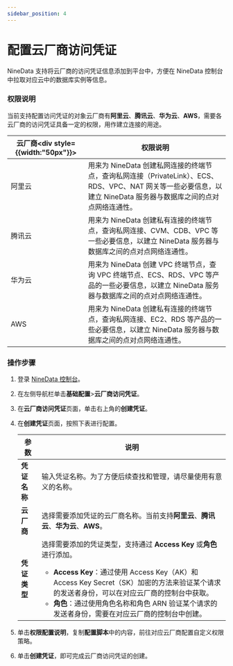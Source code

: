 ```yaml
---
sidebar_position: 4
---
```


# 配置云厂商访问凭证

NineData 支持将云厂商的访问凭证信息添加到平台中，方便在 NineData 控制台中拉取对应云中的数据库实例等信息。

### 权限说明

当前支持配置访问凭证的对象云厂商有**阿里云**、**腾讯云**、**华为云**、**AWS**，需要各云厂商的访问凭证具备一定的权限，用作建立连接的用途。

| 云厂商<div style={{width:"50px"}}></div> | 权限说明                                                     |
| ---------------------------------------- | ------------------------------------------------------------ |
| 阿里云                                   | 用来为 NineData 创建私网连接的终端节点，查询私网连接（PrivateLink）、ECS、RDS、VPC、NAT 网关等一些必要信息，以建立 NineData 服务器与数据库之间的点对点网络连通性。 |
| 腾讯云                                   | 用来为 NineData 创建私有连接的终端节点，查询私网连接、CVM、CDB、VPC 等一些必要信息，以建立 NineData 服务器与数据库之间的点对点网络连通性。 |
| 华为云                                   | 用来为 NineData 创建 VPC 终端节点，查询 VPC 终端节点、ECS、RDS、VPC 等产品的一些必要信息，以建立 NineData 服务器与数据库之间的点对点网络连通性。 |
| AWS                                      | 用来为 NineData 创建私有连接的终端节点，查询私网连接、EC2、RDS 等产品的一些必要信息，以建立 NineData 服务器与数据库之间的点对点网络连通性。 |



### 操作步骤

1. 登录 [NineData 控制台](https://console.ninedata.cloud)。

2. 在左侧导航栏单击**基础配置**>**云厂商访问凭证**。

3. 在**云厂商访问凭证**页面，单击右上角的**创建凭证**。

4. 在**创建凭证**页面，按照下表进行配置。

   | 参数         | 说明                                                         |
   | ------------ | ------------------------------------------------------------ |
   | **凭证名称** | 输入凭证名称。为了方便后续查找和管理，请尽量使用有意义的名称。 |
   | **云厂商**   | 选择需要添加凭证的云厂商名称。当前支持**阿里云**、**腾讯云**、**华为云**、**AWS**。 |
   | **凭证类型** | 选择需要添加的凭证类型，支持通过 **Access Key** 或**角色**进行添加。<ul><li>**Access Key**：通过使用 Access Key（AK）和 Access Key Secret（SK）加密的方法来验证某个请求的发送者身份，可以在对应云厂商的控制台中获取。</li><li>**角色**：通过使用角色名称和角色 ARN 验证某个请求的发送者身份，需要在对应云厂商的控制台中创建。</li></ul> |

4. 单击**权限配置说明**，复制**配置脚本**中的内容，前往对应云厂商配置自定义权限策略。

5. 单击**创建凭证**，即可完成云厂商访问凭证的创建。

